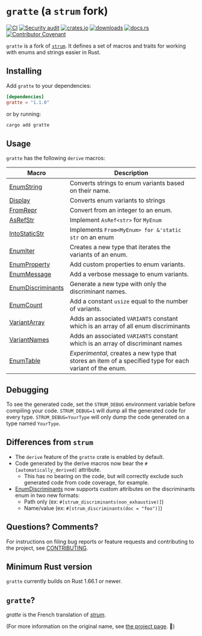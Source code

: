 # `gratte` (a `strum` fork)

[![CI](https://github.com/clechasseur/gratte/actions/workflows/ci.yml/badge.svg?branch=main&event=push)](https://github.com/clechasseur/gratte/actions/workflows/ci.yml) [![Security audit](https://github.com/clechasseur/gratte/actions/workflows/audit-check.yml/badge.svg?branch=main)](https://github.com/clechasseur/gratte/actions/workflows/audit-check.yml) [![crates.io](https://img.shields.io/crates/v/gratte.svg)](https://crates.io/crates/gratte) [![downloads](https://img.shields.io/crates/d/gratte.svg)](https://crates.io/crates/gratte) [![docs.rs](https://img.shields.io/badge/docs-latest-blue.svg)](https://docs.rs/gratte) [![Contributor Covenant](https://img.shields.io/badge/Contributor%20Covenant-2.1-4baaaa.svg)](CODE_OF_CONDUCT.md)

`gratte` is a fork of [`strum`](https://github.com/Peternator7/strum).
It defines a set of macros and traits for working with enums and strings easier in Rust.

## Installing

Add `gratte` to your dependencies:

```toml
[dependencies]
gratte = "1.1.0"
```

or by running:

```bash
cargo add gratte
```

## Usage

`gratte` has the following `derive` macros:

| Macro               | Description                                                                                              |
|---------------------|----------------------------------------------------------------------------------------------------------|
| [EnumString]        | Converts strings to enum variants based on their name.                                                   |
| [Display]           | Converts enum variants to strings                                                                        |
| [FromRepr]          | Convert from an integer to an enum.                                                                      |
| [AsRefStr]          | Implement `AsRef<str>` for `MyEnum`                                                                      |
| [IntoStaticStr]     | Implements `From<MyEnum> for &'static str` on an enum                                                    |
| [EnumIter]          | Creates a new type that iterates the variants of an enum.                                                |
| [EnumProperty]      | Add custom properties to enum variants.                                                                  |
| [EnumMessage]       | Add a verbose message to enum variants.                                                                  |
| [EnumDiscriminants] | Generate a new type with only the discriminant names.                                                    |
| [EnumCount]         | Add a constant `usize` equal to the number of variants.                                                  |
| [VariantArray]      | Adds an associated `VARIANTS` constant which is an array of all enum discriminants                       |
| [VariantNames]      | Adds an associated `VARIANTS` constant which is an array of discriminant names                           |
| [EnumTable]         | *Experimental*, creates a new type that stores an item of a specified type for each variant of the enum. |

## Debugging

To see the generated code, set the `STRUM_DEBUG` environment variable before compiling your code.
`STRUM_DEBUG=1` will dump all the generated code for every type.
`STRUM_DEBUG=YourType` will only dump the code generated on a type named `YourType`.

## Differences from `strum`

* The `derive` feature of the `gratte` crate is enabled by default.
* Code generated by the derive macros now bear the `#[automatically_derived]` attribute.
  * This has no bearing on the code, but will correctly exclude such generated code from code coverage, for example.
* [EnumDiscriminants] now supports custom attributes on the discriminants enum in two new formats:
  * Path only (ex: `#[strum_discriminants(non_exhaustive)]`)
  * Name/value (ex: `#[strum_discriminants(doc = "foo")]`)

## Questions? Comments?

For instructions on filing bug reports or feature requests and contributing to the project, see [CONTRIBUTING](./CONTRIBUTING.md).

## Minimum Rust version

`gratte` currently builds on Rust 1.66.1 or newer.

## `gratte`?

_gratte_ is the French translation of [_strum_](https://en.wikipedia.org/wiki/Strum).

(For more information on the original name, see [the project page](https://github.com/Peternator7/strum?tab=readme-ov-file#name). 🙂)

[EnumString]: https://docs.rs/gratte/latest/gratte/derive.EnumString.html
[Display]: https://docs.rs/gratte/latest/gratte/derive.Display.html
[AsRefStr]: https://docs.rs/gratte/latest/gratte/derive.AsRefStr.html
[IntoStaticStr]: https://docs.rs/gratte/latest/gratte/derive.IntoStaticStr.html
[EnumIter]: https://docs.rs/gratte/latest/gratte/derive.EnumIter.html
[EnumIs]: https://docs.rs/gratte/latest/gratte/derive.EnumIs.html
[EnumProperty]: https://docs.rs/gratte/latest/gratte/derive.EnumProperty.html
[EnumMessage]: https://docs.rs/gratte/latest/gratte/derive.EnumMessage.html
[EnumDiscriminants]: https://docs.rs/gratte/latest/gratte/derive.EnumDiscriminants.html
[EnumCount]: https://docs.rs/gratte/latest/gratte/derive.EnumCount.html
[FromRepr]: https://docs.rs/gratte/latest/gratte/derive.FromRepr.html
[VariantArray]: https://docs.rs/gratte/latest/gratte/derive.VariantArray.html
[VariantNames]: https://docs.rs/gratte/latest/gratte/derive.VariantNames.html
[EnumTable]: https://docs.rs/gratte/latest/gratte/derive.EnumTable.html
